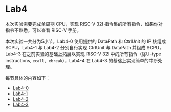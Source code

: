 # Lab4

本次实验需要完成单周期 CPU，实现 RISC-V 32I 指令集的所有指令，如果你对指令不熟悉，可以查看 RISC-V 手册。

本次实验一共分为5小节，Lab4-0 使用提供的 DataPath 和 CtrlUnit 的 IP 核组成 SCPU，Lab4-1 与 Lab4-2 分别自行实现 CtrlUnit 与 DataPath 并组成 SCPU，Lab4-3 在之前实验的基础上拓展以实现 RISC-V 32I 中的所有指令（除U-type instructions, `ecall, ebreak`），Lab4-4 在 Lab4-3 的基础上实现简单的中断处理。

每节具体的内容如下：

* [Lab4-0](/Lab4/Lab4-0)
* [Lab4-1](/Lab4/Lab4-1)
* [Lab4-2](/Lab4/Lab4-2)
* [Lab4-3](/Lab4/Lab4-3)